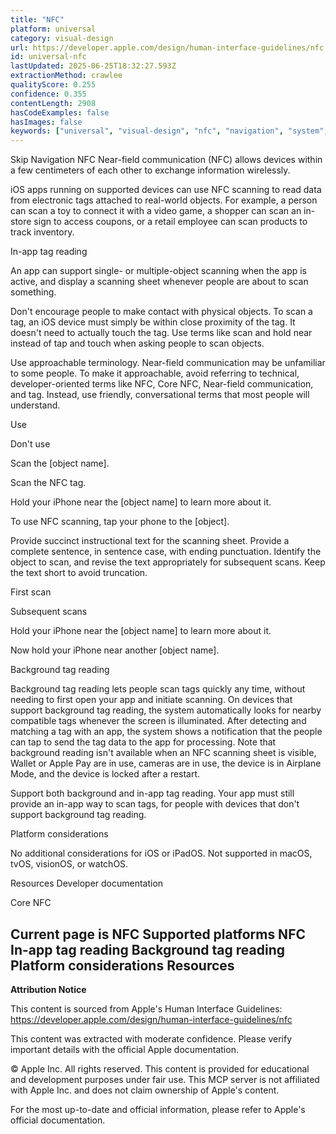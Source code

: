 ```yaml
---
title: "NFC"
platform: universal
category: visual-design
url: https://developer.apple.com/design/human-interface-guidelines/nfc
id: universal-nfc
lastUpdated: 2025-06-25T18:32:27.593Z
extractionMethod: crawlee
qualityScore: 0.255
confidence: 0.355
contentLength: 2908
hasCodeExamples: false
hasImages: false
keywords: ["universal", "visual-design", "nfc", "navigation", "system", "ios", "iphone", "ipad", "macos", "mac"]
---
```

Skip Navigation
NFC
Near-field communication (NFC) allows devices within a few centimeters of each other to exchange information wirelessly.

iOS apps running on supported devices can use NFC scanning to read data from electronic tags attached to real-world objects. For example, a person can scan a toy to connect it with a video game, a shopper can scan an in-store sign to access coupons, or a retail employee can scan products to track inventory.

In-app tag reading

An app can support single- or multiple-object scanning when the app is active, and display a scanning sheet whenever people are about to scan something.

Don't encourage people to make contact with physical objects. To scan a tag, an iOS device must simply be within close proximity of the tag. It doesn't need to actually touch the tag. Use terms like scan and hold near instead of tap and touch when asking people to scan objects.

Use approachable terminology. Near-field communication may be unfamiliar to some people. To make it approachable, avoid referring to technical, developer-oriented terms like NFC, Core NFC, Near-field communication, and tag. Instead, use friendly, conversational terms that most people will understand.

Use

Don't use

Scan the [object name].

Scan the NFC tag.

Hold your iPhone near the [object name] to learn more about it.

To use NFC scanning, tap your phone to the [object].

Provide succinct instructional text for the scanning sheet. Provide a complete sentence, in sentence case, with ending punctuation. Identify the object to scan, and revise the text appropriately for subsequent scans. Keep the text short to avoid truncation.

First scan

Subsequent scans

Hold your iPhone near the [object name] to learn more about it.

Now hold your iPhone near another [object name].

Background tag reading

Background tag reading lets people scan tags quickly any time, without needing to first open your app and initiate scanning. On devices that support background tag reading, the system automatically looks for nearby compatible tags whenever the screen is illuminated. After detecting and matching a tag with an app, the system shows a notification that the people can tap to send the tag data to the app for processing. Note that background reading isn't available when an NFC scanning sheet is visible, Wallet or Apple Pay are in use, cameras are in use, the device is in Airplane Mode, and the device is locked after a restart.

Support both background and in-app tag reading. Your app must still provide an in-app way to scan tags, for people with devices that don't support background tag reading.

Platform considerations

No additional considerations for iOS or iPadOS. Not supported in macOS, tvOS, visionOS, or watchOS.

Resources
Developer documentation

Core NFC

Current page is NFC
Supported platforms
NFC
In-app tag reading
Background tag reading
Platform considerations
Resources
---

**Attribution Notice**

This content is sourced from Apple's Human Interface Guidelines: https://developer.apple.com/design/human-interface-guidelines/nfc

This content was extracted with moderate confidence. Please verify important details with the official Apple documentation.

© Apple Inc. All rights reserved. This content is provided for educational and development purposes under fair use. This MCP server is not affiliated with Apple Inc. and does not claim ownership of Apple's content.

For the most up-to-date and official information, please refer to Apple's official documentation.
